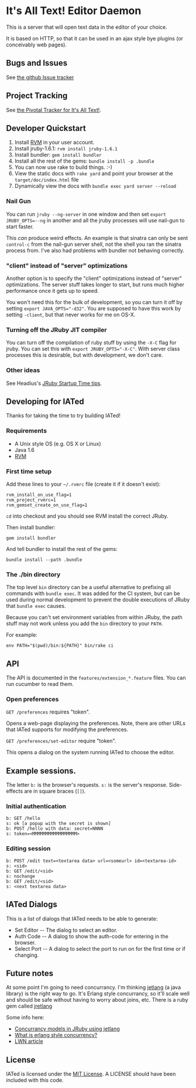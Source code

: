 # It's All Text! Editor Daemon

This is a server that will open text data in the editor of your
choice.

It is based on HTTP, so that it can be used in an ajax style bye
plugins (or conceivably web pages).

## Bugs and Issues

See [the github Issue tracker](https://github.com/docwhat/iated/issues)

## Project Tracking

See
[the Pivotal Tracker for It's All Text!](https://www.pivotaltracker.com/projects/178151).

## Developer Quickstart

1. Install [RVM](https://rvm.beginrescueend.com/) in your user
account.
2. Install jruby-1.6.1: `rvm install jruby-1.6.1`
3. Install bundler: `gem install bundler`
4. Install all the rest of the gems: `bundle install -p .bundle`
5. You can now use rake to build things. :-)
6. View the static docs with `rake yard`  and point your browser at
the `target/doc/index.html` file
7. Dynamically view the docs with `bundle exec yard server --reload`

### Nail Gun

You can run `jruby --ng-server` in one window and then set
`export JRUBY_OPTS=--ng` in another and all the jruby processes
will use nail-gun to start faster.

This *can*  produce weird effects.  An example is that sinatra can
only be sent `control-c`  from the nail-gun server shell, not the
shell you ran the sinatra process  from. I've also had problems with
bundler not behaving correctly.

### "client" instead of "server" optimizations

Another option is to specify the "client" optimizations instead of
"server" optimizations.  The server stuff takes longer to start, but
runs much higher performance once it gets up to speed.

You won't need this for the bulk of development, so you can turn it
off by setting `export JAVA_OPTS="-d32"`.  You are supposed to have this work
by setting `-client`, but that never works for me on OS-X.

### Turning off the JRuby JIT compiler

You can turn off the compilation of ruby stuff by using the `-X-C`
flag for jruby.  You can set this with `export
JRUBY_OPTS="-X-C"`. With server class processes this is desirable, but
with development, we don't care.

### Other ideas

See Headius's [JRuby Startup Time tips](http://blog.headius.com/2010/03/jruby-startup-time-tips.html).

## Developing for IATed

Thanks for taking the time to try building IATed!

### Requirements

* A Unix style OS (e.g. OS X or Linux)
* Java 1.6
* [RVM](https://rvm.beginrescueend.com/)

### First time setup

Add these lines to your `~/.rvmrc` file (create it if it doesn't exist):

    rvm_install_on_use_flag=1
    rvm_project_rvmrc=1
    rvm_gemset_create_on_use_flag=1

`cd` into checkout and you should see RVM install the correct JRuby.

Then install bundler:

    gem install bundler

And tell bundler to install the rest of the gems:

    bundle install --path .bundle

### The ./bin directory

The top level `bin` directory can be a useful alternative to prefixing
all commands with `bundle exec`. It was added for the CI system, but
can be used during normal development to prevent the double executions
of JRuby that `bundle exec` causes.

Because you can't set environment
variables from within JRuby, the path stuff may not work
unless you add the `bin` directory to your `PATH`.

For example:

    env PATH="$(pwd)/bin:${PATH}" bin/rake ci

## API

The API is documented in the `features/extension_*.feature` files. You
can run cucumber to read them.

### Open preferences

`GET /preferences` requires "token".

Opens a web-page displaying the preferences.  Note, there are other
URLs that IATed supports for modifying the preferences.

`GET /preferences/set-editor` require "token".

This opens  a dialog on the system running IATed to choose the editor.

## Example sessions.

The letter `b:` is the browser's requests. `s:` is the server's
response.  Side-effects are in square braces (`[]`).

### Initial authentication

    b: GET /hello
    s: ok [a popup with the secret is shown]
    b: POST /hello with data: secret=NNNN
    s: token=<MMMMMMMMMMMMMMMMM>

### Editing session

    b: POST /edit text=<textarea data> url=<someurl> id=<textarea-id>
    s: <sid>
    b: GET /edit/<sid>
    s: nochange
    b: GET /edit/<sid>
    s: <next textarea data>

## IATed Dialogs

This is a list of dialogs that IATed needs to be able to generate:

* Set Editor -- The dialog to select an editor.
* Auth Code -- A dialog to show the auth-code for entering in the
  browser.
* Select Port -- A dialog to select the port to run on for the first
  time or if changing.


## Future notes

At some point I'm going to need concurrancy.  I'm thinking
[jetlang](http://code.google.com/p/jetlang/) (a java library) is the
right way to go.  It's Erlang style concurrancy, so it'll scale well
and should be safe without having to worry about joins, etc.  There is
a ruby gem called [jretlang](http://github.com/reevesg/jretlang)

Some info here:

* [Concurrancy models in JRuby using jetlang](http://www.blog.wordaligned.com/2010/02/17/concurrency-models-in-jruby-using-jetlang/)
* [What is erlang style concurrency?](http://ulf.wiger.net/weblog/2008/02/06/what-is-erlang-style-concurrency/)
* [LWN article](http://lwn.net/Articles/441790/)

## License

IATed is licensed under the
[MIT License](http://www.opensource.org/licenses/mit-license.php). A
LICENSE should have been included with this code.
